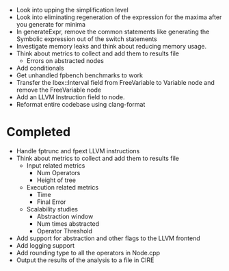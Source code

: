 * Look into upping the simplification level
* Look into eliminating regeneration of the expression for the maxima after you generate for minima
* In generateExpr, remove the common statements like generating the Symbolic expression out of the switch statements
* Investigate memory leaks and think about reducing memory usage.
* Think about metrics to collect and add them to results file
  * Errors on abstracted nodes
* Add conditionals
* Get unhandled fpbench benchmarks to work
* Transfer the Ibex::Interval field from FreeVariable to Variable node and remove the FreeVariable node
* Add an LLVM Instruction field to node.
* Reformat entire codebase using clang-format

# Completed
* Handle fptrunc and fpext LLVM instructions
* Think about metrics to collect and add them to results file
  * Input related metrics
    * Num Operators
    * Height of tree
  * Execution related metrics
    * Time
    * Final Error
  * Scalability studies
    * Abstraction window
    * Num times abstracted
    * Operator Threshold
* Add support for abstraction and other flags to the LLVM frontend
* Add logging support
* Add rounding type to all the operators in Node.cpp
* Output the results of the analysis to a file in CIRE